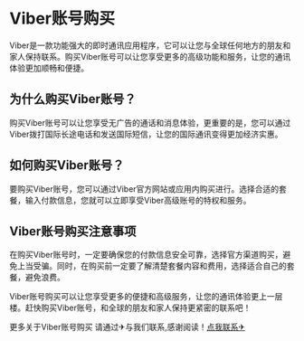 # Viber账号购买

Viber是一款功能强大的即时通讯应用程序，它可以让您与全球任何地方的朋友和家人保持联系。购买Viber账号可以让您享受更多的高级功能和服务，让您的通讯体验更加顺畅和便捷。

## 为什么购买Viber账号？

购买Viber账号可以让您享受无广告的通话和消息体验，更重要的是，您可以通过Viber拨打国际长途电话和发送国际短信，让您的国际通讯变得更加经济实惠。

## 如何购买Viber账号？

要购买Viber账号，您可以通过Viber官方网站或应用内购买进行。选择合适的套餐，输入付款信息，您就可以立即享受Viber高级账号的特权和服务。

## Viber账号购买注意事项

在购买Viber账号时，一定要确保您的付款信息安全可靠，选择官方渠道购买，避免上当受骗。同时，在购买前一定要了解清楚套餐内容和费用，选择适合自己的套餐，避免浪费。

Viber账号购买可以让您享受更多的便捷和高级服务，让您的通讯体验更上一层楼。赶快购买Viber账号，和全球的朋友和家人保持更紧密的联系吧！

更多关于Viber账号购买 请通过✈与我们联系,感谢阅读！[点我联系✈](https://dl.G208.com)